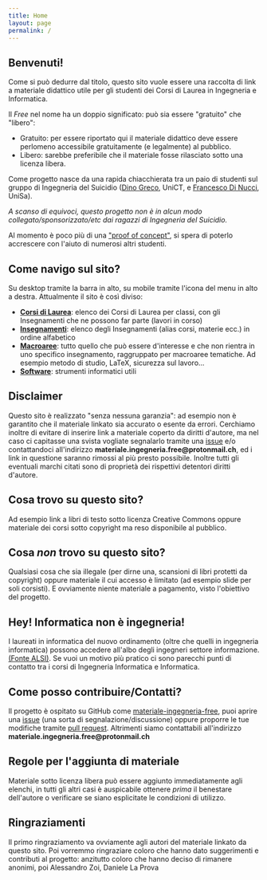 ```yaml
---
title: Home
layout: page
permalink: /
---
```


## Benvenuti!
Come si può dedurre dal titolo, questo sito vuole essere una raccolta di link a materiale didattico utile per gli studenti dei Corsi di Laurea in Ingegneria e Informatica.

Il _Free_ nel nome ha un doppio significato: può sia essere "gratuito" che "libero":
* Gratuito: per essere riportato qui il materiale didattico deve essere perlomeno accessibile gratuitamente (e legalmente) al pubblico.
* Libero: sarebbe preferibile che il materiale fosse rilasciato sotto una licenza libera.

Come progetto nasce da una rapida chiacchierata tra un paio di studenti sul gruppo di Ingegneria del Suicidio ([Dino Greco](https://github.com/dinosir93), UniCT, e [Francesco Di Nucci](https://github.com/f-dinucci/), UniSa).

*A scanso di equivoci, questo progetto non è in alcun modo collegato/sponsorizzato/etc dai ragazzi di Ingegneria del Suicidio.*

Al momento è poco più di una ["proof of concept"](https://it.wikipedia.org/wiki/Proof_of_concept), si spera di poterlo accrescere con l'aiuto di numerosi altri studenti.

## Come navigo sul sito?
Su desktop tramite la barra in alto, su mobile tramite l'icona del menu in alto a destra.
Attualmente il sito è così diviso:
* [__Corsi di Laurea__](./CdL/CdL): elenco dei Corsi di Laurea per classi, con gli Insegnamenti che ne possono far parte (lavori in corso)
* [__Insegnamenti__](./Insegnamenti/Insegnamenti): elenco degli Insegnamenti (alias corsi, materie ecc.) in ordine alfabetico
* [__Macroaree__](./Macroaree/Macroaree): tutto quello che può essere d'interesse e che non rientra in uno specifico insegnamento, raggruppato per macroaree tematiche. Ad esempio metodo di studio, LaTeX, sicurezza sul lavoro...
* [__Software__](./Software/Software): strumenti informatici utili

## Disclaimer
Questo sito è realizzato "senza nessuna garanzia": ad esempio non è garantito che il materiale linkato sia accurato o esente da errori.
Cerchiamo inoltre di evitare di inserire link a materiale coperto da diritti d'autore, ma nel caso ci capitasse una svista vogliate segnalarlo tramite una [issue](https://github.com/MaterialeIngegneriaFree/materiale-ingegneria-free/issues) e/o contattandoci all'indirizzo __materiale.ingegneria.free@protonmail.ch__, ed i link in questione saranno rimossi al più presto possibile.
Inoltre tutti gli eventuali marchi citati sono di proprietà dei rispettivi detentori diritti d'autore.

## Cosa trovo su questo sito?
Ad esempio link a libri di testo sotto licenza Creative Commons oppure materiale dei corsi sotto copyright ma reso disponibile al pubblico.

## Cosa *non* trovo su questo sito?
Qualsiasi cosa che sia illegale (per dirne una, scansioni di libri protetti da copyright) oppure materiale il cui accesso è limitato (ad esempio slide per soli corsisti).
E ovviamente niente materiale a pagamento, visto l'obiettivo del progetto.

## Hey! Informatica non è ingegneria!
I laureati in informatica del nuovo ordinamento (oltre che quelli in ingegneria informatica) possono accedere all'albo degli ingegneri settore informazione. [(Fonte ALSI)](http://www.alsi.it/cm/content/iscrizione-allordine-degli-ingegneri-laureati-informatici).
Se vuoi un motivo più pratico ci sono parecchi punti di contatto tra i corsi di Ingegneria Informatica e Informatica.

## Come posso contribuire/Contatti?
Il progetto è ospitato su GitHub come [materiale-ingegneria-free](https://github.com/MaterialeIngegneriaFree/materiale-ingegneria-free/), puoi aprire una [issue](https://github.com/MaterialeIngegneriaFree/materiale-ingegneria-free/issues) (una sorta di segnalazione/discussione) oppure proporre le tue modifiche tramite [pull request](https://github.com/MaterialeIngegneriaFree/materiale-ingegneria-free/pulls).
Altrimenti siamo contattabili all'indirizzo __materiale.ingegneria.free@protonmail.ch__ 

## Regole per l'aggiunta di materiale
Materiale sotto licenza libera può essere aggiunto immediatamente agli elenchi, in tutti gli altri casi è auspicabile ottenere _prima_ il benestare dell'autore o verificare se siano esplicitate le condizioni di utilizzo.

## Ringraziamenti
Il primo ringraziamento va ovviamente agli autori del materiale linkato da questo sito. Poi vorremmo ringraziare coloro che hanno dato suggerimenti e contributi al progetto: anzitutto coloro che hanno deciso di rimanere anonimi, poi Alessandro Zoi, Daniele La Prova
